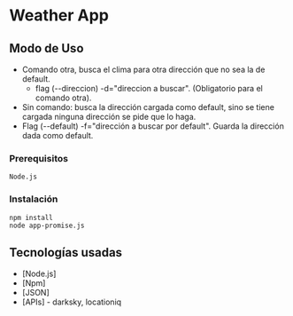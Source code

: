 # Weather App
## Modo de Uso
* Comando otra, busca el clima para otra dirección que no sea la de default.
  * flag (--direccion) -d="direccion a buscar". (Obligatorio para el comando otra).
* Sin comando: busca la dirección cargada como default, sino se tiene cargada ninguna dirección se pide que lo haga.
* Flag (--default) -f="dirección a buscar por default". Guarda la dirección dada como default.

### Prerequisitos

```
Node.js
```

### Instalación

```
npm install
node app-promise.js
```

## Tecnologías usadas

* [Node.js]
* [Npm]
* [JSON]
* [APIs] - darksky, locationiq

